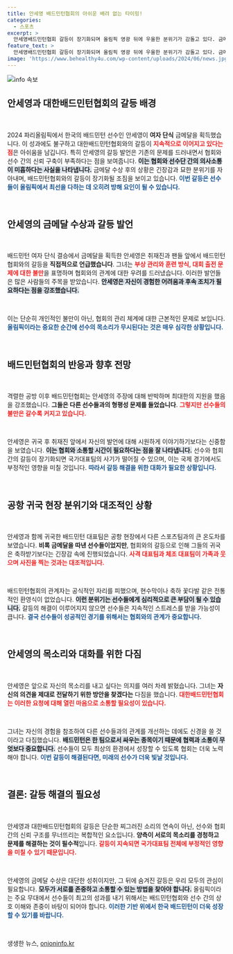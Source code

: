 ```yaml
---
title: 안세영 배드민턴협회의 아쉬운 배려 없는 타이밍!
categories:
  - 스포츠
excerpt: >
  안세영배드민턴협회 갈등이 장기화되며 올림픽 영광 뒤에 우울한 분위기가 감돌고 있다. 금메달을 차지한 안세영은 문제를 제기했지만 대화는 미흡, 선수와 협회 모두 웃지 못한 상황이 계속되고 있다.
feature_text: >
  안세영배드민턴협회 갈등이 장기화되며 올림픽 영광 뒤에 우울한 분위기가 감돌고 있다. 금메달을 차지한 안세영은 문제를 제기했지만 대화는 미흡, 선수와 협회 모두 웃지 못한 상황이 계속되고 있다.
image: 'https://www.behealthy4u.com/wp-content/uploads/2024/06/news.jpg'
---
```


<p><img src="https://www.behealthy4u.com/wp-content/uploads/2024/06/news.jpg" alt="info 속보" /></p>

<h2 data-ke-size="size26">안세영과 대한배드민턴협회의 갈등 배경</h2>

<p data-ke-size="size16">&nbsp;</p>

<p>2024 파리올림픽에서 한국의 배드민턴 선수인 안세영이 <b>여자 단식</b> 금메달을 획득했습니다. 이 성과에도 불구하고 대한배드민턴협회와의 갈등이 <b><span style="color: #ee2323;">지속적으로 이어지고 있다는 점</span></b>은 아쉬움을 남깁니다. 특히 안세영의 갈등 발언은 기존의 문제를 드러내면서 협회와 선수 간의 신뢰 구축이 부족하다는 점을 보여줍니다. <b><span style="background-color: #21538527;">이는 협회와 선수단 간의 의사소통이 미흡하다는 사실을 나타냅니다.</span></b> 금메달 수상 후의 상황은 긴장감과 묘한 분위기를 자아내며, 배드민턴협회와의 갈등이 장기화될 조짐을 보이고 있습니다. <b><span style="color: #1a5490;">이번 갈등은 선수들이 올림픽에서 최선을 다하는 데 오히려 방해 요인이 될 수 있습니다.</span></b> </p>

<p data-ke-size="size16">&nbsp;</p>

<h2 data-ke-size="size26">안세영의 금메달 수상과 갈등 발언</h2>

<p data-ke-size="size16">&nbsp;</p>

<p>배드민턴 여자 단식 결승에서 금메달을 획득한 안세영은 취재진과 팬들 앞에서 배드민턴협회와의 갈등을 <b>직접적으로 언급했습니다</b>. 그녀는 <b><span style="color: #ee2323;">부상 관리와 훈련 방식, 대회 출전 문제에 대한 불만</span></b>을 표명하며 협회와의 관계에 대한 우려를 드러냈습니다. 이러한 발언들은 많은 사람들의 주목을 받았습니다. <b><span style="background-color: #21538527;">안세영은 자신이 경험한 어려움과 후속 조치가 필요하다는 점을 강조했습니다.</span></b> </p>

<p data-ke-size="size16">&nbsp;</p>

<p>이는 단순히 개인적인 불만이 아닌, 협회의 관리 체계에 대한 근본적인 문제로 보입니다. <b><span style="color: #1a5490;">올림픽이라는 중요한 순간에 선수의 목소리가 무시된다는 것은 매우 심각한 상황입니다.</span></b></p>

<p data-ke-size="size16">&nbsp;</p>

<h2 data-ke-size="size26">배드민턴협회의 반응과 향후 전망</h2>

<p data-ke-size="size16">&nbsp;</p>

<p>격렬한 공방 이후 배드민턴협회는 안세영의 주장에 대해 반박하며 최대한의 지원을 했음을 강조했습니다. <b>그들은 다른 선수들과의 형평성 문제를 들었습니다</b>. <b><span style="color: #ee2323;">그렇지만 선수들의 불만은 갈수록 커지고 있습니다.</span></b> </p>

<p data-ke-size="size16">&nbsp;</p>

<p>안세영은 귀국 후 취재진 앞에서 자신의 발언에 대해 시원하게 이야기하기보다는 신중함을 보였습니다. <b><span style="background-color: #21538527;">이는 협회와 소통할 시간이 필요하다는 점을 잘 나타냅니다.</span></b> 선수와 협회 간의 갈등이 장기화되면 국가대표팀의 사기가 떨어질 수 있으며, 이는 국제 경기에서도 부정적인 영향을 미칠 것입니다. <b><span style="color: #1a5490;">따라서 갈등 해결을 위한 대화가 필요한 상황입니다.</span></b></p>

<p data-ke-size="size16">&nbsp;</p>

<h2 data-ke-size="size26">공항 귀국 현장 분위기와 대조적인 상황</h2>

<p data-ke-size="size16">&nbsp;</p>

<p>안세영과 함께 귀국한 배드민턴 대표팀은 공항 현장에서 다른 스포츠팀과의 큰 온도차를 보였습니다. <b>비록 금메달을 따낸 선수들이었지만</b>, 협회와의 갈등으로 인해 그들의 귀국은 축하받기보다는 긴장감 속에 진행되었습니다. <b><span style="color: #ee2323;">사격 대표팀과 체조 대표팀이 가족과 웃으며 사진을 찍는 것과는 대조적입니다.</span></b> </p>

<p data-ke-size="size16">&nbsp;</p>

<p>배드민턴협회의 관계자는 공식적인 자리를 피했으며, 현수막이나 축하 꽃다발 같은 전통적인 환영식이 없었습니다. <b><span style="background-color: #21538527;">이런 분위기는 선수들에게 심리적으로 큰 부담이 될 수 있습니다.</span></b> 갈등의 해결이 이루어지지 않으면 선수들은 지속적인 스트레스를 받을 가능성이 큽니다. <b><span style="color: #1a5490;">결국 선수들이 성공적인 경기를 위해서는 협회와의 관계가 중요합니다.</span></b></p>

<p data-ke-size="size16">&nbsp;</p>

<h2 data-ke-size="size26">안세영의 목소리와 대화를 위한 다짐</h2>

<p data-ke-size="size16">&nbsp;</p>

<p>안세영은 앞으로 자신의 목소리를 내고 싶다는 의지를 여러 차례 밝혔습니다. 그녀는 <b>자신의 의견을 제대로 전달하기 위한 방안을 찾겠다는</b> 다짐을 했습니다. <b><span style="color: #ee2323;">대한배드민턴협회는 이러한 요청에 대해 열린 마음으로 소통할 필요성이 있습니다.</span></b> </p>

<p data-ke-size="size16">&nbsp;</p>

<p>그녀는 자신의 경험을 참조하여 다른 선수들과의 관계를 개선하는 데에도 신경을 쓸 것이라고 다짐했습니다. <b><span style="background-color: #21538527;">배드민턴은 한 팀으로서 싸우는 종목이기 때문에 협력과 소통이 무엇보다 중요합니다.</span></b> 선수들이 모두 최상의 환경에서 성장할 수 있도록 협회는 더욱 노력해야 합니다. <b><span style="color: #1a5490;">이번 갈등이 해결된다면, 미래의 선수가 더욱 빛날 것입니다.</span></b></p>

<p data-ke-size="size16">&nbsp;</p>

<h2 data-ke-size="size26">결론: 갈등 해결의 필요성</h2>

<p data-ke-size="size16">&nbsp;</p>

<p>안세영과 대한배드민턴협회의 갈등은 단순한 찌그러진 소리의 연속이 아닌, 선수와 협회 간의 신뢰 구조를 무너뜨리는 복합적인 요소입니다. <b>양측이 서로의 목소리를 경청하고 문제를 해결하는 것이 필수적</b>입니다. <b><span style="color: #ee2323;">갈등이 지속되면 국가대표팀 전체에 부정적인 영향을 미칠 수 있기 때문입니다.</span></b> </p>

<p data-ke-size="size16">&nbsp;</p>

<p>안세영의 금메달 수상은 대단한 성취이지만, 그 뒤에 숨겨진 갈등은 우리 모두의 관심이 필요합니다. <b><span style="background-color: #21538527;">모두가 서로를 존중하고 소통할 수 있는 방법을 찾아야 합니다.</span></b> 올림픽이라는 주요 무대에서 선수들이 최고의 성과를 내기 위해서는 배드민턴협회와 선수 간의 상호 이해와 존중이 바탕이 되어야 합니다. <b><span style="color: #1a5490;">이러한 기반 위에서 한국 배드민턴이 더욱 성장할 수 있기를 바랍니다.</span></b></p>

<p data-ke-size="size16">&nbsp;</p>
생생한 뉴스, <a href="https://onioninfo.kr" rel="dofollow">onioninfo.kr</a>


